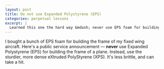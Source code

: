 ```yaml
---
layout: post
title: Do not use Expanded Polystyrene (EPS)
categories: perpetual lessons
excerpt: |
  Learned this one the hard way &mdash; never use EPS foam for building a model plane body.
---
```

I bought a bunch of EPS foam for building the frame of my fixed wing aircraft. Here's a public service announcement &mdash; **never** use Expanded Polystyrene (EPS) for building the frame of a plane. Instead, use the sturdier, more dense eXtruded PolyStyrene (XPS). It's less brittle, and can take a hit.

